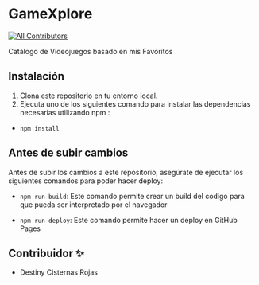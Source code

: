 # GameXplore

<!-- DOCS-IGNORE:start -->
<!-- ALL-CONTRIBUTORS-BADGE:START - Do not remove or modify this section -->

[![All Contributors](https://img.shields.io/badge/all_contributors-1-orange.svg?style=flat-square)](#contributors-)

<!-- ALL-CONTRIBUTORS-BADGE:END -->
<!-- DOCS-IGNORE:end -->

Catálogo de Videojuegos basado en mis Favoritos 

## Instalación

1.  Clona este repositorio en tu entorno local.
2.  Ejecuta uno de los siguientes comando para instalar las dependencias necesarias utilizando npm :

- `npm install`

## Antes de subir cambios

Antes de subir los cambios a este repositorio, asegúrate de ejecutar los siguientes comandos para poder hacer deploy:

- `npm run build`: Este comando permite crear un build del codigo para que pueda ser interpretado por el navegador

- `npm run deploy`: Este comando permite hacer un deploy en GitHub Pages

## Contribuidor :sparkles:

- Destiny Cisternas Rojas